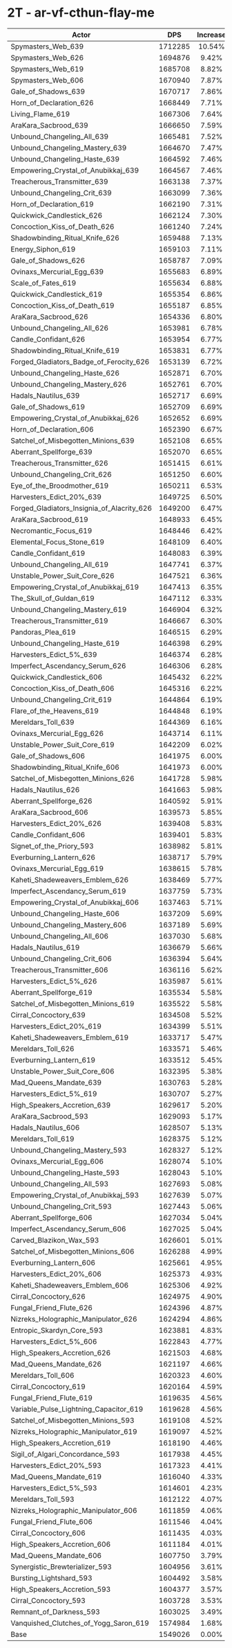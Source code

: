 # 2T - ar-vf-cthun-flay-me
| Actor | DPS | Increase |
|---|:---:|:---:|
|Spymasters_Web_639|1712285|10.54%|
|Spymasters_Web_626|1694876|9.42%|
|Spymasters_Web_619|1685708|8.82%|
|Spymasters_Web_606|1670940|7.87%|
|Gale_of_Shadows_639|1670717|7.86%|
|Horn_of_Declaration_626|1668449|7.71%|
|Living_Flame_619|1667306|7.64%|
|AraKara_Sacbrood_639|1666650|7.59%|
|Unbound_Changeling_All_639|1665481|7.52%|
|Unbound_Changeling_Mastery_639|1664670|7.47%|
|Unbound_Changeling_Haste_639|1664592|7.46%|
|Empowering_Crystal_of_Anubikkaj_639|1664567|7.46%|
|Treacherous_Transmitter_639|1663138|7.37%|
|Unbound_Changeling_Crit_639|1663099|7.36%|
|Horn_of_Declaration_619|1662190|7.31%|
|Quickwick_Candlestick_626|1662124|7.30%|
|Concoction_Kiss_of_Death_626|1661240|7.24%|
|Shadowbinding_Ritual_Knife_626|1659488|7.13%|
|Energy_Siphon_619|1659103|7.11%|
|Gale_of_Shadows_626|1658787|7.09%|
|Ovinaxs_Mercurial_Egg_639|1655683|6.89%|
|Scale_of_Fates_619|1655634|6.88%|
|Quickwick_Candlestick_619|1655354|6.86%|
|Concoction_Kiss_of_Death_619|1655187|6.85%|
|AraKara_Sacbrood_626|1654336|6.80%|
|Unbound_Changeling_All_626|1653981|6.78%|
|Candle_Confidant_626|1653954|6.77%|
|Shadowbinding_Ritual_Knife_619|1653831|6.77%|
|Forged_Gladiators_Badge_of_Ferocity_626|1653139|6.72%|
|Unbound_Changeling_Haste_626|1652871|6.70%|
|Unbound_Changeling_Mastery_626|1652761|6.70%|
|Hadals_Nautilus_639|1652717|6.69%|
|Gale_of_Shadows_619|1652709|6.69%|
|Empowering_Crystal_of_Anubikkaj_626|1652652|6.69%|
|Horn_of_Declaration_606|1652390|6.67%|
|Satchel_of_Misbegotten_Minions_639|1652108|6.65%|
|Aberrant_Spellforge_639|1652070|6.65%|
|Treacherous_Transmitter_626|1651415|6.61%|
|Unbound_Changeling_Crit_626|1651250|6.60%|
|Eye_of_the_Broodmother_619|1650211|6.53%|
|Harvesters_Edict_20%_639|1649725|6.50%|
|Forged_Gladiators_Insignia_of_Alacrity_626|1649200|6.47%|
|AraKara_Sacbrood_619|1648933|6.45%|
|Necromantic_Focus_619|1648446|6.42%|
|Elemental_Focus_Stone_619|1648109|6.40%|
|Candle_Confidant_619|1648083|6.39%|
|Unbound_Changeling_All_619|1647741|6.37%|
|Unstable_Power_Suit_Core_626|1647521|6.36%|
|Empowering_Crystal_of_Anubikkaj_619|1647413|6.35%|
|The_Skull_of_Guldan_619|1647112|6.33%|
|Unbound_Changeling_Mastery_619|1646904|6.32%|
|Treacherous_Transmitter_619|1646667|6.30%|
|Pandoras_Plea_619|1646515|6.29%|
|Unbound_Changeling_Haste_619|1646398|6.29%|
|Harvesters_Edict_5%_639|1646374|6.28%|
|Imperfect_Ascendancy_Serum_626|1646306|6.28%|
|Quickwick_Candlestick_606|1645432|6.22%|
|Concoction_Kiss_of_Death_606|1645316|6.22%|
|Unbound_Changeling_Crit_619|1644864|6.19%|
|Flare_of_the_Heavens_619|1644848|6.19%|
|Mereldars_Toll_639|1644369|6.16%|
|Ovinaxs_Mercurial_Egg_626|1643714|6.11%|
|Unstable_Power_Suit_Core_619|1642209|6.02%|
|Gale_of_Shadows_606|1641975|6.00%|
|Shadowbinding_Ritual_Knife_606|1641973|6.00%|
|Satchel_of_Misbegotten_Minions_626|1641728|5.98%|
|Hadals_Nautilus_626|1641663|5.98%|
|Aberrant_Spellforge_626|1640592|5.91%|
|AraKara_Sacbrood_606|1639573|5.85%|
|Harvesters_Edict_20%_626|1639408|5.83%|
|Candle_Confidant_606|1639401|5.83%|
|Signet_of_the_Priory_593|1638982|5.81%|
|Everburning_Lantern_626|1638717|5.79%|
|Ovinaxs_Mercurial_Egg_619|1638615|5.78%|
|Kaheti_Shadeweavers_Emblem_626|1638469|5.77%|
|Imperfect_Ascendancy_Serum_619|1637759|5.73%|
|Empowering_Crystal_of_Anubikkaj_606|1637463|5.71%|
|Unbound_Changeling_Haste_606|1637209|5.69%|
|Unbound_Changeling_Mastery_606|1637189|5.69%|
|Unbound_Changeling_All_606|1637030|5.68%|
|Hadals_Nautilus_619|1636679|5.66%|
|Unbound_Changeling_Crit_606|1636394|5.64%|
|Treacherous_Transmitter_606|1636116|5.62%|
|Harvesters_Edict_5%_626|1635987|5.61%|
|Aberrant_Spellforge_619|1635534|5.58%|
|Satchel_of_Misbegotten_Minions_619|1635522|5.58%|
|Cirral_Concoctory_639|1634508|5.52%|
|Harvesters_Edict_20%_619|1634399|5.51%|
|Kaheti_Shadeweavers_Emblem_619|1633717|5.47%|
|Mereldars_Toll_626|1633571|5.46%|
|Everburning_Lantern_619|1633512|5.45%|
|Unstable_Power_Suit_Core_606|1632395|5.38%|
|Mad_Queens_Mandate_639|1630763|5.28%|
|Harvesters_Edict_5%_619|1630707|5.27%|
|High_Speakers_Accretion_639|1629617|5.20%|
|AraKara_Sacbrood_593|1629093|5.17%|
|Hadals_Nautilus_606|1628507|5.13%|
|Mereldars_Toll_619|1628375|5.12%|
|Unbound_Changeling_Mastery_593|1628327|5.12%|
|Ovinaxs_Mercurial_Egg_606|1628074|5.10%|
|Unbound_Changeling_Haste_593|1628043|5.10%|
|Unbound_Changeling_All_593|1627693|5.08%|
|Empowering_Crystal_of_Anubikkaj_593|1627639|5.07%|
|Unbound_Changeling_Crit_593|1627443|5.06%|
|Aberrant_Spellforge_606|1627034|5.04%|
|Imperfect_Ascendancy_Serum_606|1627025|5.04%|
|Carved_Blazikon_Wax_593|1626601|5.01%|
|Satchel_of_Misbegotten_Minions_606|1626288|4.99%|
|Everburning_Lantern_606|1625661|4.95%|
|Harvesters_Edict_20%_606|1625373|4.93%|
|Kaheti_Shadeweavers_Emblem_606|1625306|4.92%|
|Cirral_Concoctory_626|1624975|4.90%|
|Fungal_Friend_Flute_626|1624396|4.87%|
|Nizreks_Holographic_Manipulator_626|1624294|4.86%|
|Entropic_Skardyn_Core_593|1623881|4.83%|
|Harvesters_Edict_5%_606|1622843|4.77%|
|High_Speakers_Accretion_626|1621503|4.68%|
|Mad_Queens_Mandate_626|1621197|4.66%|
|Mereldars_Toll_606|1620323|4.60%|
|Cirral_Concoctory_619|1620164|4.59%|
|Fungal_Friend_Flute_619|1619635|4.56%|
|Variable_Pulse_Lightning_Capacitor_619|1619628|4.56%|
|Satchel_of_Misbegotten_Minions_593|1619108|4.52%|
|Nizreks_Holographic_Manipulator_619|1619097|4.52%|
|High_Speakers_Accretion_619|1618190|4.46%|
|Sigil_of_Algari_Concordance_593|1617938|4.45%|
|Harvesters_Edict_20%_593|1617323|4.41%|
|Mad_Queens_Mandate_619|1616040|4.33%|
|Harvesters_Edict_5%_593|1614601|4.23%|
|Mereldars_Toll_593|1612122|4.07%|
|Nizreks_Holographic_Manipulator_606|1611859|4.06%|
|Fungal_Friend_Flute_606|1611546|4.04%|
|Cirral_Concoctory_606|1611435|4.03%|
|High_Speakers_Accretion_606|1611184|4.01%|
|Mad_Queens_Mandate_606|1607750|3.79%|
|Synergistic_Brewterializer_593|1604956|3.61%|
|Bursting_Lightshard_593|1604492|3.58%|
|High_Speakers_Accretion_593|1604377|3.57%|
|Cirral_Concoctory_593|1603728|3.53%|
|Remnant_of_Darkness_593|1603025|3.49%|
|Vanquished_Clutches_of_Yogg_Saron_619|1574984|1.68%|
|Base|1549026|0.00%|
